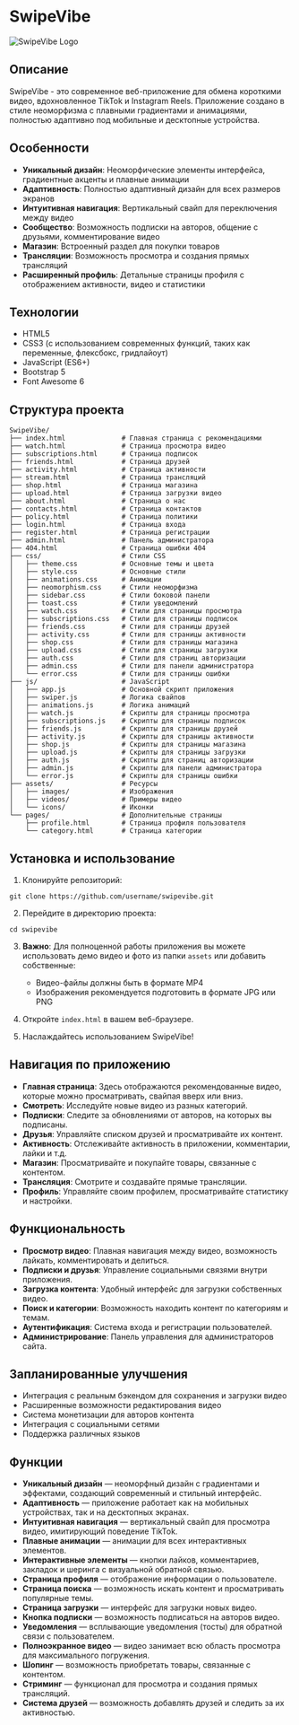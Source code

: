 # SwipeVibe

![SwipeVibe Logo](assets/images/logo.png)

## Описание

SwipeVibe - это современное веб-приложение для обмена короткими видео, вдохновленное TikTok и Instagram Reels. Приложение создано в стиле неоморфизма с плавными градиентами и анимациями, полностью адаптивно под мобильные и десктопные устройства.

## Особенности

- **Уникальный дизайн**: Неоморфические элементы интерфейса, градиентные акценты и плавные анимации
- **Адаптивность**: Полностью адаптивный дизайн для всех размеров экранов
- **Интуитивная навигация**: Вертикальный свайп для переключения между видео
- **Сообщество**: Возможность подписки на авторов, общение с друзьями, комментирование видео
- **Магазин**: Встроенный раздел для покупки товаров
- **Трансляции**: Возможность просмотра и создания прямых трансляций
- **Расширенный профиль**: Детальные страницы профиля с отображением активности, видео и статистики

## Технологии

- HTML5
- CSS3 (с использованием современных функций, таких как переменные, флексбокс, гридлайоут)
- JavaScript (ES6+)
- Bootstrap 5
- Font Awesome 6

## Структура проекта

```
SwipeVibe/
├── index.html              # Главная страница с рекомендациями
├── watch.html              # Страница просмотра видео
├── subscriptions.html      # Страница подписок
├── friends.html            # Страница друзей
├── activity.html           # Страница активности
├── stream.html             # Страница трансляций
├── shop.html               # Страница магазина
├── upload.html             # Страница загрузки видео
├── about.html              # Страница о нас
├── contacts.html           # Страница контактов
├── policy.html             # Страница политики
├── login.html              # Страница входа
├── register.html           # Страница регистрации
├── admin.html              # Панель администратора
├── 404.html                # Страница ошибки 404
├── css/                    # Стили CSS
│   ├── theme.css           # Основные темы и цвета
│   ├── style.css           # Основные стили
│   ├── animations.css      # Анимации
│   ├── neomorphism.css     # Стили неоморфизма
│   ├── sidebar.css         # Стили боковой панели
│   ├── toast.css           # Стили уведомлений
│   ├── watch.css           # Стили для страницы просмотра
│   ├── subscriptions.css   # Стили для страницы подписок
│   ├── friends.css         # Стили для страницы друзей
│   ├── activity.css        # Стили для страницы активности
│   ├── shop.css            # Стили для страницы магазина
│   ├── upload.css          # Стили для страницы загрузки
│   ├── auth.css            # Стили для страниц авторизации
│   ├── admin.css           # Стили для панели администратора
│   └── error.css           # Стили для страницы ошибки
├── js/                     # JavaScript
│   ├── app.js              # Основной скрипт приложения
│   ├── swiper.js           # Логика свайпов
│   ├── animations.js       # Логика анимаций
│   ├── watch.js            # Скрипты для страницы просмотра
│   ├── subscriptions.js    # Скрипты для страницы подписок
│   ├── friends.js          # Скрипты для страницы друзей
│   ├── activity.js         # Скрипты для страницы активности
│   ├── shop.js             # Скрипты для страницы магазина
│   ├── upload.js           # Скрипты для страницы загрузки
│   ├── auth.js             # Скрипты для страниц авторизации
│   ├── admin.js            # Скрипты для панели администратора
│   └── error.js            # Скрипты для страницы ошибки
├── assets/                 # Ресурсы
│   ├── images/             # Изображения
│   ├── videos/             # Примеры видео
│   └── icons/              # Иконки
└── pages/                  # Дополнительные страницы
    ├── profile.html        # Страница профиля пользователя
    └── category.html       # Страница категории
```

## Установка и использование

1. Клонируйте репозиторий:
```
git clone https://github.com/username/swipevibe.git
```

2. Перейдите в директорию проекта:
```
cd swipevibe
```

3. **Важно**: Для полноценной работы приложения вы можете использовать демо видео и фото из папки `assets` или добавить собственные:
   - Видео-файлы должны быть в формате MP4
   - Изображения рекомендуется подготовить в формате JPG или PNG

4. Откройте `index.html` в вашем веб-браузере.

5. Наслаждайтесь использованием SwipeVibe!

## Навигация по приложению

- **Главная страница**: Здесь отображаются рекомендованные видео, которые можно просматривать, свайпая вверх или вниз.
- **Смотреть**: Исследуйте новые видео из разных категорий.
- **Подписки**: Следите за обновлениями от авторов, на которых вы подписаны.
- **Друзья**: Управляйте списком друзей и просматривайте их контент.
- **Активность**: Отслеживайте активность в приложении, комментарии, лайки и т.д.
- **Магазин**: Просматривайте и покупайте товары, связанные с контентом.
- **Трансляция**: Смотрите и создавайте прямые трансляции.
- **Профиль**: Управляйте своим профилем, просматривайте статистику и настройки.

## Функциональность

- **Просмотр видео**: Плавная навигация между видео, возможность лайкать, комментировать и делиться.
- **Подписки и друзья**: Управление социальными связями внутри приложения.
- **Загрузка контента**: Удобный интерфейс для загрузки собственных видео.
- **Поиск и категории**: Возможность находить контент по категориям и темам.
- **Аутентификация**: Система входа и регистрации пользователей.
- **Администрирование**: Панель управления для администраторов сайта.

## Запланированные улучшения

- Интеграция с реальным бэкендом для сохранения и загрузки видео
- Расширенные возможности редактирования видео
- Система монетизации для авторов контента
- Интеграция с социальными сетями
- Поддержка различных языков

## Функции

- **Уникальный дизайн** — неоморфный дизайн с градиентами и эффектами, создающий современный и стильный интерфейс.
- **Адаптивность** — приложение работает как на мобильных устройствах, так и на десктопных экранах.
- **Интуитивная навигация** — вертикальный свайп для просмотра видео, имитирующий поведение TikTok.
- **Плавные анимации** — анимации для всех интерактивных элементов.
- **Интерактивные элементы** — кнопки лайков, комментариев, закладок и шеринга с визуальной обратной связью.
- **Страница профиля** — отображение информации о пользователе.
- **Страница поиска** — возможность искать контент и просматривать популярные темы.
- **Страница загрузки** — интерфейс для загрузки новых видео.
- **Кнопка подписки** — возможность подписаться на авторов видео.
- **Уведомления** — всплывающие уведомления (тосты) для обратной связи с пользователем.
- **Полноэкранное видео** — видео занимает всю область просмотра для максимального погружения.
- **Шопинг** — возможность приобретать товары, связанные с контентом.
- **Стриминг** — функционал для просмотра и создания прямых трансляций.
- **Система друзей** — возможность добавлять друзей и следить за их активностью. 
